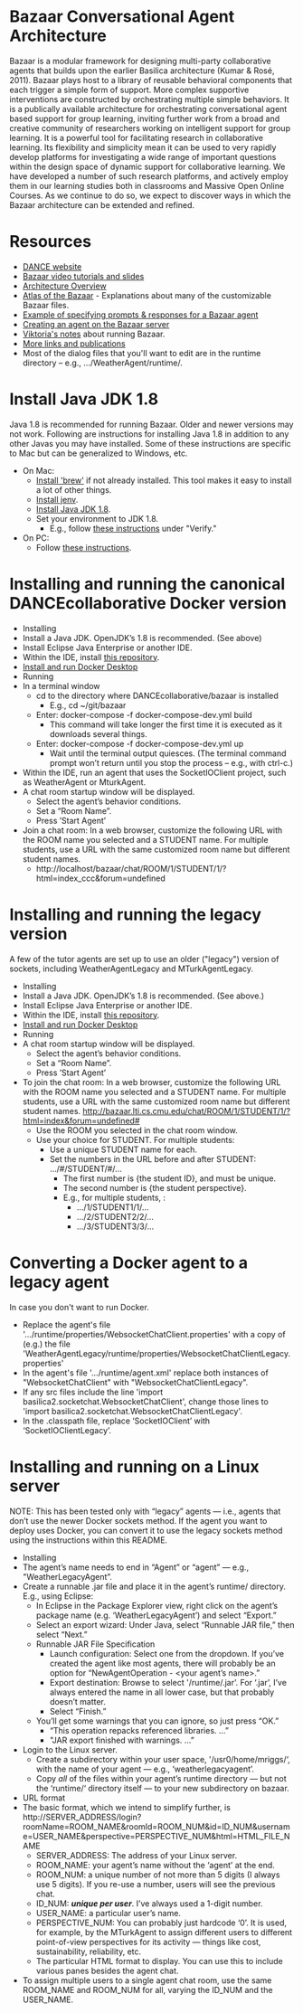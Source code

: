 # Bazaar Conversational Agent Architecture

Bazaar is a modular framework for designing multi-party collaborative agents that builds upon the earlier Basilica architecture (Kumar & Rosé, 2011). Bazaar plays host to a library of reusable behavioral components that each trigger a simple form of support. More complex supportive interventions are constructed by orchestrating multiple simple behaviors.  It is a publically available architecture for orchestrating conversational agent based support for group learning, inviting further work from a broad and creative community of researchers working on intelligent support for group learning. It is a powerful tool for facilitating research in collaborative learning. Its flexibility and simplicity mean it can be used to very rapidly develop platforms for investigating a wide range of important questions within the design space of dynamic support for collaborative learning. We have developed a number of such research platforms, and actively employ them in our learning studies both in classrooms and Massive Open Online Courses. As we continue to do so, we expect to discover ways in which the Bazaar architecture can be extended and refined.
# Resources
  - [DANCE website](http://dance.cs.cmu.edu/resources/)
  - [Bazaar video tutorials and slides](http://dance.cs.cmu.edu/talks/talk12.html)
  - [Architecture Overview](http://ankara.lti.cs.cmu.edu/bazaar/Bazaar%20Overview.pdf)
  - [Atlas of the Bazaar](http://ankara.lti.cs.cmu.edu/bazaar/AtlasOfTheBazaar.pdf) - Explanations about many of the customizable Bazaar files.
  - [Example of specifying prompts & responses for a Bazaar agent](https://docs.google.com/document/d/1XEPlDAgzM1vVnO8SqXwQ6oujABXlgSu9L99sWe-fWKA)
  - [Creating an agent on the Bazaar server](https://docs.google.com/document/d/e/2PACX-1vR-TeY4mhtRzsnyaeqqcvdefTPrI5RyxDteibIqlhec0lZJLx5X6Ap_Pw61mpYJWUNYOPZSC3LFaC12/pub)
  - [Viktoria's notes](https://docs.google.com/document/d/1EoVPrCCcJ1aBVRTRRx64QQ5GzfZdXd8eId-3o1XZWLE/edit#heading=h.u0d1fv8qf6f7) about running Bazaar.
  - [More links and publications](http://ankara.lti.cs.cmu.edu/bazaar/)
  - Most of the dialog files that you'll want to edit are in the runtime directory – e.g., …/WeatherAgent/runtime/.

# Install Java JDK 1.8
Java 1.8 is recommended for running Bazaar. Older and newer versions may not work. Following are instructions for installing Java 1.8 in addition to any other Javas you may have installed. Some of these instructions are specific to Mac but can be generalized to Windows, etc.
- On Mac:
  - [Install 'brew'](https://brew.sh) if not already installed. This tool makes it easy to install a lot of other things.
  - [Install jenv](https://developer.bring.com/blog/configuring-jenv-the-right-way/).
  - [Install Java JDK 1.8](https://installvirtual.com/install-openjdk-8-on-mac-using-brew-adoptopenjdk/).
  - Set your environment to JDK 1.8.
    - E.g., follow [these instructions](https://developer.bring.com/blog/configuring-jenv-the-right-way/) under "Verify."
- On PC:
  - Follow [these instructions](https://adoptopenjdk.net/installation.html).

# Installing and running the canonical DANCEcollaborative Docker version
- Installing
 - Install a Java JDK. OpenJDK’s 1.8 is recommended. (See above)
 - Install Eclipse Java Enterprise or another IDE.
 - Within the IDE, install [this repository](https://github.com/DANCEcollaborative/bazaar).
 - [Install and run Docker Desktop](https://docs.docker.com)
- Running
 - In a terminal window
   - cd to the directory where DANCEcollaborative/bazaar is installed
     - E.g., cd ~/git/bazaar
   - Enter: docker-compose -f docker-compose-dev.yml build
     - This command will take longer the first time it is executed as it downloads several things.
   - Enter: docker-compose -f docker-compose-dev.yml up
     - Wait until the terminal output quiesces. (The terminal command prompt won’t return until you stop the process – e.g., with ctrl-c.)
 - Within the IDE, run an agent that uses the SocketIOClient project, such as WeatherAgent or MturkAgent.
 - A chat room startup window will be displayed.
   - Select the agent’s behavior conditions.
   - Set a “Room Name”.
   - Press ’Start Agent’
 - Join a chat room:  In a web browser, customize the following URL with the ROOM name you selected and a STUDENT name. For multiple students, use a URL with the same customized room name but different student names.
   - http://localhost/bazaar/chat/ROOM/1/STUDENT/1/?html=index_ccc&forum=undefined

# Installing and running the legacy version
A few of the tutor agents are set up to use an older ("legacy") version of sockets, including WeatherAgentLegacy and MTurkAgentLegacy.
- Installing
 - Install a Java JDK. OpenJDK’s 1.8 is recommended. (See above.)
 - Install Eclipse Java Enterprise or another IDE.
 - Within the IDE, install [this repository](https://github.com/DANCEcollaborative/bazaar).
 - [Install and run Docker Desktop](https://docs.docker.com)
- Running
 - A chat room startup window will be displayed.
   - Select the agent’s behavior conditions.
   - Set a “Room Name”.
   - Press ’Start Agent’
 - To join the chat room: In a web browser, customize the following URL with the ROOM name you selected and a STUDENT name. For multiple students, use a URL with the same customized room name but different student names. http://bazaar.lti.cs.cmu.edu/chat/ROOM/1/STUDENT/1/?html=index&forum=undefined#
   - Use the ROOM you selected in the chat room window.
   - Use your choice for STUDENT. For multiple students:
     - Use a unique STUDENT name for each.
     - Set the numbers in the URL before and after STUDENT:  .../#/STUDENT/#/...
       - The first number is {the student ID}, and must be unique.
       - The second number is {the student perspective}.
       - E.g., for multiple students, :
         - .../1/STUDENT1/1/…
         - .../2/STUDENT2/2/...
         - .../3/STUDENT3/3/…

# Converting a Docker agent to a legacy agent
In case you don't want to run Docker.
- Replace the agent's file '…/runtime/properties/WebsocketChatClient.properties' with a copy of (e.g.) the file 'WeatherAgentLegacy/runtime/properties/WebsocketChatClientLegacy.properties'
- In the agent's file '…/runtime/agent.xml' replace both instances of "WebsocketChatClient" with "WebsocketChatClientLegacy".
- If any src files include the line 'import basilica2.socketchat.WebsocketChatClient', change those lines to 'import basilica2.socketchat.WebsocketChatClientLegacy'.
- In the .classpath file, replace ‘SocketIOClient’ with ‘SocketIOClientLegacy’.

# Installing and running on a Linux server
NOTE: This has been tested only with “legacy” agents — i.e., agents that don’t use the newer Docker sockets method. If the agent you want to deploy uses Docker, you can convert it to use the legacy sockets method using the instructions within this README.

- Installing
 - The agent’s name needs to end in “Agent” or “agent” — e.g., "WeatherLegacyAgent”.
 - Create a runnable .jar file and place it in the agent’s runtime/ directory. E.g., using Eclipse:
   - In Eclipse in the Package Explorer view, right click on the agent’s package name (e.g. ‘WeatherLegacyAgent’) and select “Export.”
   - Select an export wizard: Under Java, select “Runnable JAR file,” then select “Next.”
   - Runnable JAR File Specification
     - Launch configuration: Select one from the dropdown. If you’ve created the agent like most agents, there will probably be an option for “NewAgentOperation - <your agent’s name>.”
     - Export destination: Browse to select '<your agent directory name>/runtime/<your agent name>.jar’. For ‘<your agent name>.jar’, I’ve always entered the name in all lower case, but that probably doesn’t matter.
     - Select “Finish.”
   - You’ll get some warnings that you can ignore, so just press “OK.”
     - “This operation repacks referenced libraries. …”
     - "JAR export finished with warnings. …”
 - Login to the Linux server.
   - Create a subdirectory within your user space, '/usr0/home/mriggs/‘, with the name of your agent — e.g., ‘weatherlegacyagent’.
   - Copy *all* of the files within your agent’s runtime directory — but not the ‘runtime/‘ directory itself — to your new subdirectory on bazaar.
- URL format
 - The basic format, which we intend to simplify further, is
http://SERVER_ADDRESS/login?roomName=ROOM_NAME&roomId=ROOM_NUM&id=ID_NUM&username=USER_NAME&perspective=PERSPECTIVE_NUM&html=HTML_FILE_NAME
   - SERVER_ADDRESS: The address of your Linux server.
   - ROOM_NAME: your agent’s name without the ‘agent’ at the end.
   - ROOM_NUM: a unique number of not more than 5 digits (I always use 5 digits). If you re-use a number, users will see the previous chat.
   - ID_NUM: ***unique per user***. I’ve always used a 1-digit number.
   - USER_NAME: a particular user’s name.
   - PERSPECTIVE_NUM: You can probably just hardcode ‘0’. It is used, for example, by the MTurkAgent to assign different users to different point-of-view perspectives for its activity — things like cost, sustainability, reliability, etc.
   - The particular HTML format to display. You can use this to include various panes besides the agent chat.
 - To assign multiple users to a single agent chat room, use the same ROOM_NAME and ROOM_NUM for all, varying the ID_NUM and the USER_NAME.
